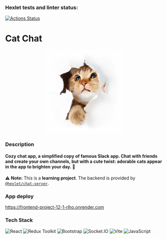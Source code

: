 ### Hexlet tests and linter status:
[![Actions Status](https://github.com/ogurtsovam/frontend-project-12/actions/workflows/hexlet-check.yml/badge.svg)](https://github.com/ogurtsovam/frontend-project-12/actions)

# Cat Chat

<p align="center">
  <img src="frontend/src/assets/wowCat.jpg" width="250" height="auto">
</p>

### Description

#### Cozy chat app, a simplified copy of famous Slack app. Chat with friends and create your own channels, but with a cute twist: adorable cats appear in the app to brighten your day. 🐾

⚠️ **Note:** This is a **learning project**. The backend is provided by [`@hexlet/chat-server`](https://www.npmjs.com/package/@hexlet/chat-server).

### App deploy
https://frontend-project-12-1-rlho.onrender.com

### Tech Stack

<p>
  <img src="https://cdn.jsdelivr.net/gh/devicons/devicon/icons/react/react-original.svg" width="30" alt="React"/>
  <img src="https://cdn.jsdelivr.net/gh/devicons/devicon/icons/redux/redux-original.svg" width="30" alt="Redux Toolkit"/>
  <img src="https://cdn.jsdelivr.net/gh/devicons/devicon/icons/bootstrap/bootstrap-original.svg" width="30" alt="Bootstrap"/>
  <img src="https://cdn.jsdelivr.net/gh/devicons/devicon/icons/socketio/socketio-original.svg" width="30" alt="Socket.IO"/>
  <img src="https://cdn.jsdelivr.net/gh/devicons/devicon/icons/vitejs/vitejs-original.svg" width="30" alt="Vite"/>
  <img src="https://cdn.jsdelivr.net/gh/devicons/devicon/icons/javascript/javascript-original.svg" width="30" alt="JavaScript"/>
</p>
